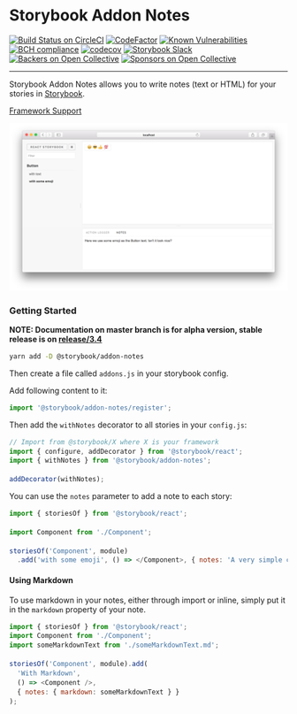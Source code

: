 # Storybook Addon Notes
[![Build Status on CircleCI](https://circleci.com/gh/storybooks/storybook.svg?style=shield)](https://circleci.com/gh/storybooks/storybook)
[![CodeFactor](https://www.codefactor.io/repository/github/storybooks/storybook/badge)](https://www.codefactor.io/repository/github/storybooks/storybook)
[![Known Vulnerabilities](https://snyk.io/test/github/storybooks/storybook/8f36abfd6697e58cd76df3526b52e4b9dc894847/badge.svg)](https://snyk.io/test/github/storybooks/storybook/8f36abfd6697e58cd76df3526b52e4b9dc894847)
[![BCH compliance](https://bettercodehub.com/edge/badge/storybooks/storybook)](https://bettercodehub.com/results/storybooks/storybook) [![codecov](https://codecov.io/gh/storybooks/storybook/branch/master/graph/badge.svg)](https://codecov.io/gh/storybooks/storybook)
[![Storybook Slack](https://now-examples-slackin-rrirkqohko.now.sh/badge.svg)](https://now-examples-slackin-rrirkqohko.now.sh/)
[![Backers on Open Collective](https://opencollective.com/storybook/backers/badge.svg)](#backers) [![Sponsors on Open Collective](https://opencollective.com/storybook/sponsors/badge.svg)](#sponsors)

---

Storybook Addon Notes allows you to write notes (text or HTML) for your stories in [Storybook](https://storybook.js.org).

[Framework Support](https://github.com/storybooks/storybook/blob/master/ADDONS_SUPPORT.md)

![Storybook Addon Notes Demo](docs/demo.png)

### Getting Started
**NOTE: Documentation on master branch is for alpha version, stable release is on [release/3.4](https://github.com/storybooks/storybook/tree/release/3.4/addons/)**

```sh
yarn add -D @storybook/addon-notes
```

Then create a file called `addons.js` in your storybook config.

Add following content to it:

```js
import '@storybook/addon-notes/register';
```

Then add the `withNotes` decorator to all stories in your `config.js`:

```js
// Import from @storybook/X where X is your framework
import { configure, addDecorator } from '@storybook/react';
import { withNotes } from '@storybook/addon-notes';

addDecorator(withNotes);
```

You can use the `notes` parameter to add a note to each story:

```js
import { storiesOf } from '@storybook/react';

import Component from './Component';

storiesOf('Component', module)
  .add('with some emoji', () => </Component>, { notes: 'A very simple component' });
```

#### Using Markdown

To use markdown in your notes, either through import or inline, simply put it in the `markdown` property of your note.

```js
import { storiesOf } from '@storybook/react';
import Component from './Component';
import someMarkdownText from './someMarkdownText.md';

storiesOf('Component', module).add(
  'With Markdown',
  () => <Component />,
  { notes: { markdown: someMarkdownText } }
);
```
